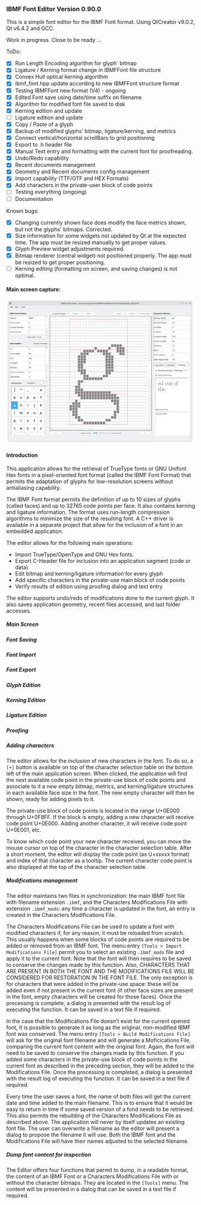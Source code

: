 ### IBMF Font Editor Version 0.90.0

This is a simple font editor for the IBMF Font format. 
Using QtCreator v9.0.2, Qt v6.4.2 and GCC.

Work in progress. Close to be ready ...

ToDo:

- [x] Run Length Encoding algorithm for glyph' bitmap
- [x] Ligature / Kerning format change in IBMFFont file structure
- [x] Convex Hull optical kerning algorithm
- [x] ibmf_font.hpp update according to new IBMFFont structure format
- [x] Testing IBMFFont new format (V4) - ongoing
- [x] Edited Font save using date/time suffix on filename
- [x] Algorithm for modified font file saved to disk 
- [x] Kerning edition and update
- [ ] Ligature edition and update
- [x] Copy / Paste of a glyph
- [x] Backup of modified glyphs' bitmap, ligature/kerning, and metrics
- [x] Connect vertical/horizontal scrollBars to grid positioning
- [x] Export to .h header file
- [x] Manual Text entry and formatting with the current font for proofreading.
- [x] Undo/Redo capability
- [x] Recent documents management
- [x] Geometry and Recent documents config management
- [x] Import capability (TTF/OTF and HEX Formats)
- [x] Add characters in the private-user block of code points
- [ ] Testing everything (ongoing)
- [ ] Documentation

Known bugs:

- [x] Changing currently shown face does modify the face metrics shown, but not the glyphs' bitmaps. Corrected.
- [x] Size information for some widgets not updated by Qt at the expected time. The app must be resized manually to get proper values.
- [x] Glyph Preview widget adjustments required.
- [x] Bitmap renderer (central widget) not positioned properly. The app must be resized to get proper positioning.
- [ ] Kerning editing (formatting on screen, and saving changes) is not optimal.

#### Main screen capture:

<img src="Pictures/main.png" alt="app picture" width="500"/>

#### Introduction

This application allows for the retrieval of TrueType fonts or GNU Unifont Hex fonts in a pixel-oriented font format (called the IBMF Font Format) that permits the adaptation of glyphs for low-resolution screens without antialiasing capability.

The IBMF Font format permits the definition of up to 10 sizes of glyphs (called faces) and up to 32765 code points per face. It also contains kerning and ligature information. The format uses run-length compression algorithms to minimize the size of the resulting font. A C++ driver is available in a separate project that allow for the inclusion of a font in an embedded application.

The editor allows for the following main operations:

- Import TrueType/OpenType and GNU Hex fonts.
- Export C-Header file for inclusion into an application segment (code or data)
- Edit bitmap and kerning/ligature information for every glyph
- Add specific characters in the private-use main block of code points
- Verify results of edition using proofing dialog and text entry

The editor supports undo/redo of modifications done to the current glyph. It also saves application geometry, recent files accessed, and last folder accesses.

##### Main Screen


##### Font Saving


##### Font Import


##### Font Export


##### Glyph Edition


##### Kerning Edition


##### Ligature Edition


##### Proofing


##### Adding characters

The editor allows for the inclusion of new characters in the font. To do so, a `[+]` button is available on top of the character selection table on the bottom left of the main application screen. When clicked, the application will find the next available code point in the private-use block of code points and associate to it a new empty bitmap, metrics, and kerning/ligature structures in each available face size in the font. The new empty character will then be shown, ready for adding pixels to it.

The private-use block of code points is located in the range U+0E000 through U+0F8FF. If the block is empty, adding a new character will receive code point U+0E000. Adding another character, it will receive code point U+0E001, etc.

To know which code point your new character received, you can move the mouse cursor on top of the character in the character selection table. After a short moment, the editor will display the code point (as U+xxxxx format) and index of that character as a tooltip. The current character code point is also displayed at the top of the character selection table.

##### Modifications management

The editor maintains two files in synchronization: the main IBMF font file with filename extension `.ibmf`, and the Characters Modifications File with extension `.ibmf_mods`: any time a character is updated in the font, an entry is created in the Characters Modifications File. 

The Characters Modifications File can be used to update a font with modified characters if, for any reason, it must be reloaded from scratch. This usually happens when some blocks of code points are required to be added or removed from an IBMF font. The menu entry `[Tools > Import Modifications File]` permit you to select an existing `.ibmf_mods` file and apply it to the current font. Note that the font will then requires to be saved to conserve the changes made by this function. Also, CHARACTERS THAT ARE PRESENT IN BOTH THE FONT AND THE MODIFICATIONS FILE WILL BE CONSIDERED FOR RESTORATION IN THE FONT FILE. The only exception is for characters that were added in the private-use space: these will be added even if not present in the current font (if other face sizes are present in the font, empty characters will be created for those faces). Once the processing is complete, a dialog is presented with the result log of executing the function. It can be saved in a text file if required.

In the case that the Modifications File doesn't exist for the current opened font, It is possible to generate it as long as the original, non-modified IBMF font was conserved. The menu entry `[Tools > Build Modifications File]` will ask for the original font filename and will generate a Moficications File, comparing the current font content with the original font. Again, the font will need to be saved to conserve the changes made by this function. If you added some characters in the private-use block of code points in the current font as described in the preceding section, they will be added to the Modifications File. Once the processing is completed, a dialog is presented with the result log of executing the function. It can be saved in a text file if required.

Every time the user saves a font, the name of both files will get the current date and time added to the main filename. This is to ensure that it would be easy to return in time if some saved version of a fond needs to be retrieved. This also permits the rebuilding of the Characters Modifications File as described above. The application will never by itself updates an existing font file. The user can overwrite a filename as the editor will present a dialog to propose the filename it will use. Both the IBMF font and the Modifications File will have their names adjusted to the selected filename.

##### Dump font content for inspection

The Editor offers four functions that permit to dump, in a readable format, the content of an IBMF Font or a Characters Modifications File with or without the character bitmaps. They are located in the `[Tools]` menu. The content will be presented in a dialog that can be saved in a text file if required.